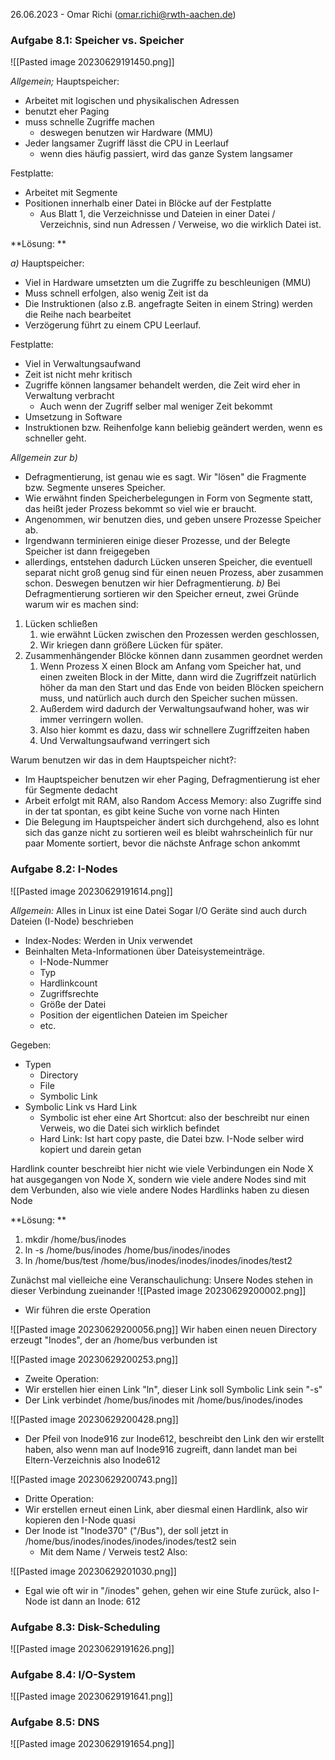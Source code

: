 26.06.2023 - Omar Richi (omar.richi@rwth-aachen.de)

### Aufgabe 8.1: Speicher vs. Speicher

![[Pasted image 20230629191450.png]]

*Allgemein;* 
Hauptspeicher:
- Arbeitet mit logischen und physikalischen Adressen
- benutzt eher Paging
- muss schnelle Zugriffe machen
	- deswegen benutzen wir Hardware (MMU)
- Jeder langsamer Zugriff lässt die CPU in Leerlauf
	- wenn dies häufig passiert, wird das ganze System langsamer

Festplatte:
- Arbeitet mit Segmente
- Positionen innerhalb einer Datei in Blöcke auf der Festplatte
	- Aus Blatt 1, die Verzeichnisse und Dateien in einer Datei / Verzeichnis, sind nun Adressen / Verweise, wo die wirklich Datei ist.


**Lösung: **

*a)*
Hauptspeicher:
- Viel in Hardware umsetzten um die Zugriffe zu beschleunigen (MMU)
- Muss schnell erfolgen, also wenig Zeit ist da
- Die Instruktionen (also z.B. angefragte Seiten in einem String) werden die Reihe nach bearbeitet
- Verzögerung führt zu einem CPU Leerlauf.

Festplatte:
- Viel in Verwaltungsaufwand
- Zeit ist nicht mehr kritisch
- Zugriffe können langsamer behandelt werden, die Zeit wird eher in Verwaltung verbracht
	- Auch wenn der Zugriff selber mal weniger Zeit bekommt
- Umsetzung in Software
- Instruktionen bzw. Reihenfolge kann beliebig geändert werden, wenn es schneller geht.


*Allgemein zur b)*
- Defragmentierung, ist genau wie es sagt. Wir "lösen" die Fragmente bzw. Segmente unseres Speicher.
- Wie erwähnt finden Speicherbelegungen in Form von Segmente statt, das heißt jeder Prozess bekommt so viel wie er braucht.
- Angenommen, wir benutzen dies, und geben unsere Prozesse Speicher ab. 
- Irgendwann terminieren einige dieser Prozesse, und der Belegte Speicher ist dann freigegeben
- allerdings, entstehen dadurch Lücken unseren Speicher, die eventuell separat nicht groß genug sind für einen neuen Prozess, aber zusammen schon. Deswegen benutzen wir hier Defragmentierung.
*b)*
Bei Defragmentierung sortieren wir den Speicher erneut, zwei Gründe warum wir es machen sind:
1. Lücken schließen
	1. wie erwähnt Lücken zwischen den Prozessen werden geschlossen, 
	2. Wir kriegen dann größere Lücken für später.
2. Zusammenhängender Blöcke können dann zusammen geordnet werden
	1. Wenn Prozess X einen Block am Anfang vom Speicher hat, und einen zweiten Block in der Mitte, dann wird die Zugriffzeit natürlich höher da man den Start und das Ende von beiden Blöcken speichern muss, und natürlich auch durch den Speicher suchen müssen.
	2. Außerdem wird dadurch der Verwaltungsaufwand hoher, was wir immer verringern wollen.
	3. Also hier kommt es dazu, dass wir schnellere Zugriffzeiten haben
	4. Und Verwaltungsaufwand verringert sich

Warum benutzen wir das in dem Hauptspeicher nicht?:
- Im Hauptspeicher benutzen wir eher Paging, Defragmentierung ist eher für Segmente dedacht
- Arbeit erfolgt mit RAM, also Random Access Memory: also Zugriffe sind in der tat spontan, es gibt keine Suche von vorne nach Hinten
- Die Belegung im Hauptspeicher ändert sich durchgehend, also es lohnt sich das ganze nicht zu sortieren weil es bleibt wahrscheinlich für nur paar Momente sortiert, bevor die nächste Anfrage schon ankommt


### Aufgabe 8.2: I-Nodes


![[Pasted image 20230629191614.png]]

*Allgemein:*
Alles in Linux ist eine Datei
Sogar I/O Geräte sind auch durch Dateien (I-Node) beschrieben

- Index-Nodes: Werden in Unix verwendet
- Beinhalten Meta-Informationen über Dateisystemeinträge.
	- I-Node-Nummer
	- Typ
	- Hardlinkcount
	- Zugriffsrechte
	- Größe der Datei
	- Position der eigentlichen Dateien im Speicher
	- etc.

Gegeben:
- Typen
	- Directory
	- File
	- Symbolic Link
- Symbolic Link vs Hard Link
	- Symbolic ist eher eine Art Shortcut: also der beschreibt nur einen Verweis, wo die Datei sich wirklich befindet
	- Hard Link: Ist hart copy paste, die Datei bzw. I-Node selber wird kopiert und darein getan

Hardlink counter beschreibt hier nicht wie viele Verbindungen ein Node X hat ausgegangen von Node X, sondern wie viele andere Nodes sind mit dem Verbunden, also wie viele andere Nodes Hardlinks haben zu diesen Node


**Lösung: ** 

1. mkdir /home/bus/inodes
2. ln -s /home/bus/inodes /home/bus/inodes/inodes
3. ln /home/bus/test /home/bus/inodes/inodes/inodes/inodes/test2

Zunächst mal vielleiche eine Veranschaulichung:
Unsere Nodes stehen in dieser Verbindung zueinander
![[Pasted image 20230629200002.png]]

- Wir führen die erste Operation

![[Pasted image 20230629200056.png]]
Wir haben einen neuen Directory erzeugt "Inodes", der an /home/bus verbunden ist

![[Pasted image 20230629200253.png]]

- Zweite Operation:
- Wir erstellen hier einen Link "ln", dieser Link soll Symbolic Link sein "-s"
- Der Link verbindet /home/bus/inodes mit /home/bus/inodes/inodes

![[Pasted image 20230629200428.png]]

- Der Pfeil von Inode916 zur Inode612, beschreibt den Link den wir erstellt haben, also wenn man auf Inode916 zugreift, dann landet man bei Eltern-Verzeichnis also Inode612

![[Pasted image 20230629200743.png]]

- Dritte Operation:
- Wir erstellen erneut einen Link, aber diesmal einen Hardlink, also wir kopieren den I-Node quasi
- Der Inode ist "Inode370" ("/Bus"), der soll jetzt in  /home/bus/inodes/inodes/inodes/inodes/test2 sein
	- Mit dem Name / Verweis test2 Also:

![[Pasted image 20230629201030.png]]

- Egal wie oft wir in "/inodes" gehen, gehen wir eine Stufe zurück, also I-Node ist dann an Inode: 612 

### Aufgabe 8.3: Disk-Scheduling

![[Pasted image 20230629191626.png]]

### Aufgabe 8.4: I/O-System

![[Pasted image 20230629191641.png]]

### Aufgabe 8.5: DNS

![[Pasted image 20230629191654.png]]